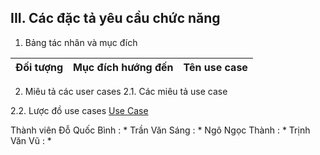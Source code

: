 ## III. Các đặc tả yêu cầu chức năng
1. Bảng tác nhân và mục đích

|Đối tượng| Mục đích hướng đến| Tên use case|
|----|----|---|

2. Miêu tả các user cases
2.1. Các miêu tả use case

2.2. Lược đồ use cases
[Use Case](https://drive.google.com/file/d/1lrra6lLZE0F7NFEa0AWNcGSDlvDmSJlD/view?usp=sharing)

Thành viên
Đỗ Quốc Bình : *
Trần Văn Sáng : *
Ngô Ngọc Thành : *
Trịnh Văn Vũ : *
